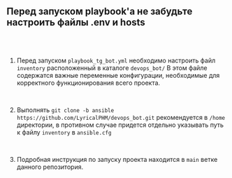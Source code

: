 ## Перед запуском playbook'а не забудьте настроить файлы .env и hosts

<br>
<br>
  
1. Перед запуском `playbook_tg_bot.yml` необходимо настроить файл `inventory` расположенный в каталоге `devops_bot/` В этом файле содержатся важные переменные конфигурации, необходимые для корректного функционирования всего проекта.
  
<br> 
  
2. Выполнять `git clone -b ansible https://github.com/LyricalPHM/devops_bot.git` рекомендуется в `/home` директории, в противном случае придется отдельно указывать путь к файлу `inventory` в `ansible.cfg`
  
<br> 
  
3. Подробная инструкция по запуску проекта находится в `main` ветке данного репозитория. 

